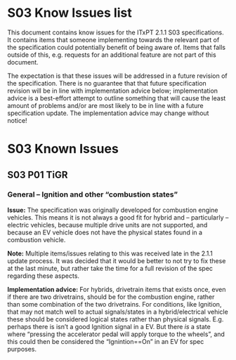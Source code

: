 # S03 Know Issues list #
This document contains know issues for the ITxPT 2.1.1 S03 specifications. It contains items that someone implementing towards the relevant part of the specification could potentially benefit of being aware of. Items that falls outside of this, e.g. requests for an additional feature are not part of this document.

The expectation is that these issues will be addressed in a future revision of the specification. There is no guarantee that that future specification revision will be in line with implementation advice below; implementation advice is a best-effort attempt to outline something that will cause the least amount of problems and/or are most likely to be in line with a future specification update. The implementation advice may change without notice!

# S03 Known Issues #

## S03 P01 TiGR ##

### General – Ignition and other “combustion states” ###
**Issue:** The specification was originally developed for combustion engine vehicles. This means it is not always a good fit for hybrid and – particularly – electric vehicles, because multiple drive units are not supported, and because an EV vehicle does not have the physical states found in a combustion vehicle. 

**Note:** Multiple items/issues relating to this was received late in the 2.1.1 update process. It was decided that it would be better to not try to fix these at the last minute, but rather take the time for a full revision of the spec regarding these aspects. 

**Implementation advice:** For hybrids, drivetrain items that exists once, even if there are two drivetrains, should be for the combustion engine, rather than some combination of the two drivetrains. For conditions, like Ignition, that may not match well to actual signals/states in a hybrid/electrical vehicle these should be considered logical states rather than physical signals. E.g. perhaps there is isn’t a good Ignition signal in a EV. But there _is_ a state where “pressing the accelerator pedal will apply torque to the wheels”, and this could then be considered the “Ignintion==On” in an EV for spec purposes. 
